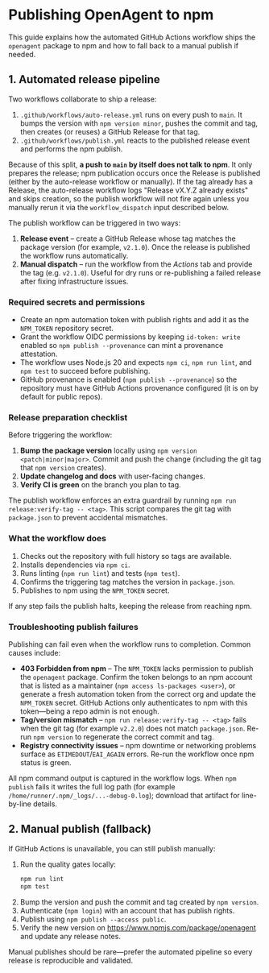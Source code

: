 # Publishing OpenAgent to npm

This guide explains how the automated GitHub Actions workflow ships the `openagent` package to npm and how to fall back to a manual publish if needed.

## 1. Automated release pipeline

Two workflows collaborate to ship a release:

1. `.github/workflows/auto-release.yml` runs on every push to `main`. It bumps the version with `npm version minor`, pushes the
   commit and tag, then creates (or reuses) a GitHub Release for that tag.
2. `.github/workflows/publish.yml` reacts to the published release event and performs the npm publish.

Because of this split, **a push to `main` by itself does not talk to npm**. It only prepares the release; npm publication occurs
once the Release is published (either by the auto-release workflow or manually). If the tag already has a Release, the
auto-release workflow logs "Release vX.Y.Z already exists" and skips creation, so the publish workflow will not fire again
unless you manually rerun it via the `workflow_dispatch` input described below.

The publish workflow can be triggered in two ways:

1. **Release event** – create a GitHub Release whose tag matches the package version (for example, `v2.1.0`). Once the release is published the workflow runs automatically.
2. **Manual dispatch** – run the workflow from the _Actions_ tab and provide the tag (e.g. `v2.1.0`). Useful for dry runs or re-publishing a failed release after fixing infrastructure issues.

### Required secrets and permissions

- Create an npm automation token with publish rights and add it as the `NPM_TOKEN` repository secret.
- Grant the workflow OIDC permissions by keeping `id-token: write` enabled so `npm publish --provenance` can mint a provenance attestation.
- The workflow uses Node.js 20 and expects `npm ci`, `npm run lint`, and `npm test` to succeed before publishing.
- GitHub provenance is enabled (`npm publish --provenance`) so the repository must have GitHub Actions provenance configured (it is on by default for public repos).

### Release preparation checklist

Before triggering the workflow:

1. **Bump the package version** locally using `npm version <patch|minor|major>`. Commit and push the change (including the git tag that `npm version` creates).
2. **Update changelog and docs** with user-facing changes.
3. **Verify CI is green** on the branch you plan to tag.

The publish workflow enforces an extra guardrail by running `npm run release:verify-tag -- <tag>`. This script compares the git tag with `package.json` to prevent accidental mismatches.

### What the workflow does

1. Checks out the repository with full history so tags are available.
2. Installs dependencies via `npm ci`.
3. Runs linting (`npm run lint`) and tests (`npm test`).
4. Confirms the triggering tag matches the version in `package.json`.
5. Publishes to npm using the `NPM_TOKEN` secret.

If any step fails the publish halts, keeping the release from reaching npm.

### Troubleshooting publish failures

Publishing can fail even when the workflow runs to completion. Common causes include:

- **403 Forbidden from npm** – The `NPM_TOKEN` lacks permission to publish the `openagent` package. Confirm the token belongs to
  an npm account that is listed as a maintainer (`npm access ls-packages <user>`), or generate a fresh automation token from the
  correct org and update the `NPM_TOKEN` secret. GitHub Actions only authenticates to npm with this token—being a repo admin is
  not enough.
- **Tag/version mismatch** – `npm run release:verify-tag -- <tag>` fails when the git tag (for example `v2.2.0`) does not match
  `package.json`. Re-run `npm version` to regenerate the correct commit and tag.
- **Registry connectivity issues** – npm downtime or networking problems surface as `ETIMEDOUT`/`EAI_AGAIN` errors. Re-run the
  workflow once npm status is green.

All npm command output is captured in the workflow logs. When `npm publish` fails it writes the full log path (for example
`/home/runner/.npm/_logs/...-debug-0.log`); download that artifact for line-by-line details.

## 2. Manual publish (fallback)

If GitHub Actions is unavailable, you can still publish manually:

1. Run the quality gates locally:
   ```sh
   npm run lint
   npm test
   ```
2. Bump the version and push the commit and tag created by `npm version`.
3. Authenticate (`npm login`) with an account that has publish rights.
4. Publish using `npm publish --access public`.
5. Verify the new version on <https://www.npmjs.com/package/openagent> and update any release notes.

Manual publishes should be rare—prefer the automated pipeline so every release is reproducible and validated.

